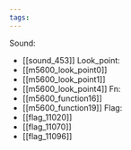 ```yaml
---
tags:
---
```

Sound:
- [[sound_453]]
Look_point:
- [[m5600_look_point0]]
- [[m5600_look_point1]]
- [[m5600_look_point4]]
Fn:
- [[m5600_function16]]
- [[m5600_function19]]
Flag:
- [[flag_11020]]
- [[flag_11070]]
- [[flag_11096]]
